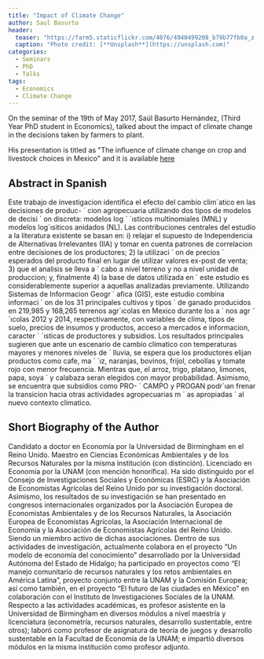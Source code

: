 ```yaml
---
title: "Impact of Climate Change"
author: Saul Basurto
header:
  teaser: "https://farm5.staticflickr.com/4076/4940499208_b79b77fb0a_z.jpg"
  caption: "Photo credit: [**Unsplash**](https://unsplash.com)"
categories:
  - Seminars
  - PhD
  - Talks
tags:
  - Economics
  - Climate Change
---
```


On the seminar of the 19th of May 2017, Saúl Basurto Hernández, (Third Year PhD student in Economics),
talked about the impact of climate change in the decisions taken by farmers to plant.

His presentation is titled as "The influence of climate change on crop and livestock choices in Mexico"
and it is available [here](https://github.com/MexicanSocietyUoB/Seminars/blob/maste/assets/slides/sbazurto052017/slides.pdf)


## Abstract in Spanish
Este trabajo de investigacion identifica el efecto del cambio clim´atico en las decisiones de produc- ´
cion agropecuaria utilizando dos tipos de modelos de decisi ´ on discreta: modelos log ´ ´ısticos multinomiales
(MNL) y modelos log´ısiticos anidados (NL). Las contribuciones centrales del estudio a la literatura
existente se basan en: i) relajar el supuesto de Independencia de Alternativas Irrelevantes (IIA) y tomar
en cuenta patrones de correlacion entre decisiones de los productores; 2) la utilizaci ´ on de precios ´
esperados del producto final en lugar de utilizar valores ex-post de venta; 3) que el analisis se lleva a ´
cabo a nivel terreno y no a nivel unidad de produccion; y, finalmente 4) la base de datos utilizada en ´
este estudio es considerablemente superior a aquellas analizadas previamente. Utilizando Sistemas de
Informacion Geogr ´ afica (GIS), este estudio combina informaci ´ on de los 31 principales cultivos y tipos ´
de ganado producidos en 219,985 y 168,265 terrenos agr´ıcolas en Mexico durante los a ´ nos agr ˜ ´ıcolas
2012 y 2014, respectivamente, con variables de clima, tipos de suelo, precios de insumos y productos,
acceso a mercados e informacion, caracter ´ ´ısticas de productores y subsidios. Los resultados principales
sugieren que ante un escenario de cambio climatico con temperaturas mayores y menores niveles de ´
lluvia, se espera que los productores elijan productos como cafe, ma ´ ´ız, naranjas, bovinos, frijol, cebollas
y tomate rojo con menor frecuencia. Mientras que, el arroz, trigo, platano, limones, papa, soya ´
y calabaza seran elegidos con mayor probabilidad. Asimismo, se encuentra que subsidios como PRO- ´
CAMPO y PROGAN podr´ıan frenar la transicion hacia otras actividades agropecuarias m ´ as apropiadas ´
al nuevo contexto climatico.


## Short Biography of the Author
Candidato a doctor en Economía por la Universidad de Birmingham en el Reino Unido.
Maestro en Ciencias Económicas Ambientales y de los Recursos Naturales por la misma
institución (con distinción). Licenciado en Economía por la UNAM (con mención
honorífica). Ha sido distinguido por el Consejo de Investigaciones Sociales y Económicas
(ESRC) y la Asociación de Economistas Agrícolas del Reino Unido por su investigación
doctoral. Asimismo, los resultados de su investigación se han presentado en congresos
internacionales organizados por la Asociación Europea de Economistas Ambientales y de
los Recursos Naturales, la Asociación Europea de Economistas Agrícolas, la Asociación
Internacional de Economía y la Asociación de Economistas Agrícolas del Reino Unido.
Siendo un miembro activo de dichas asociaciones. Dentro de sus actividades de
investigación, actualmente colabora en el proyecto “Un modelo de economía del
conocimiento” desarrollado por la Universidad Autónoma del Estado de Hidalgo; ha
participado en proyectos como “El manejo comunitario de recursos naturales y los retos
ambientales en América Latina”, proyecto conjunto entre la UNAM y la Comisión
Europea; así como también, en el proyecto “El futuro de las ciudades en México” en
colaboración con el Instituto de Investigaciones Sociales de la UNAM. Respecto a las
actividades académicas, es profesor asistente en la Universidad de Birmingham en diversos
módulos a nivel maestría y licenciatura (econometría, recursos naturales, desarrollo
sustentable, entre otros); laboró como profesor de asignatura de teoría de juegos y
desarrollo sustentable en la Facultad de Economía de la UNAM; e impartió diversos
módulos en la misma institución como profesor adjunto.
